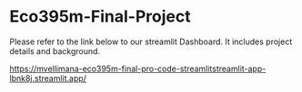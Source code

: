 # Eco395m-Final-Project

Please refer to the link below to our streamlit Dashboard. It includes project details and background.

https://mvellimana-eco395m-final-pro-code-streamlitstreamlit-app-lbnk8j.streamlit.app/
